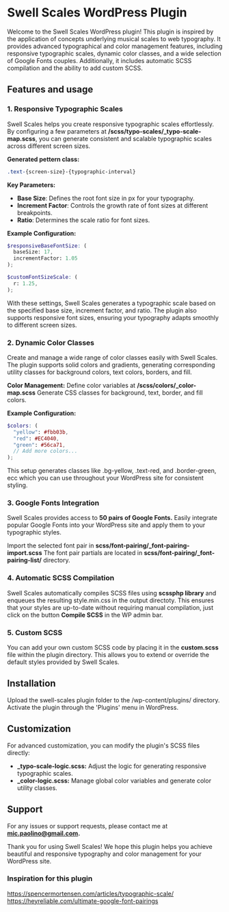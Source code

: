 
# Swell Scales WordPress Plugin
Welcome to the Swell Scales WordPress plugin! This plugin is inspired by the application of concepts underlying musical scales to web typography. It provides advanced typographical and color management features, including responsive typographic scales, dynamic color classes, and a wide selection of Google Fonts couples. Additionally, it includes automatic SCSS compilation and the ability to add custom SCSS.

## Features and usage

### 1. Responsive Typographic Scales
Swell Scales helps you create responsive typographic scales effortlessly. By configuring a few parameters at **/scss/typo-scales/_typo-scale-map.scss**, you can generate consistent and scalable typographic scales across different screen sizes.

**Generated pettern class:**
```scss
.text-{screen-size}-{typographic-interval}
```

**Key Parameters:**
- **Base Size**: Defines the root font size in px for your typography.
- **Increment Factor**: Controls the growth rate of font sizes at different breakpoints.
- **Ratio**: Determines the scale ratio for font sizes.

**Example Configuration:**
```scss
$responsiveBaseFontSize: (
  baseSize: 17,
  incrementFactor: 1.05
);

$customFontSizeScale: (
  r: 1.25,
);
```

With these settings, Swell Scales generates a typographic scale based on the specified base size, increment factor, and ratio. The plugin also supports responsive font sizes, ensuring your typography adapts smoothly to different screen sizes.

### 2. Dynamic Color Classes
Create and manage a wide range of color classes easily with Swell Scales. The plugin supports solid colors and gradients, generating corresponding utility classes for background colors, text colors, borders, and fill.

**Color Management:**
Define color variables at **/scss/colors/_color-map.scss**
Generate CSS classes for background, text, border, and fill colors.

**Example Configuration:**
```scss
$colors: (
  "yellow": #fbb03b,
  "red": #EC4040,
  "green": #56ca71,
  // Add more colors...
);
```

This setup generates classes like .bg-yellow, .text-red, and .border-green, ecc which you can use throughout your WordPress site for consistent styling.

### 3. Google Fonts Integration
Swell Scales provides access to **50 pairs of Google Fonts.** Easily integrate popular Google Fonts into your WordPress site and apply them to your typographic styles.

Import the selected font pair in  **scss/font-pairing/_font-pairing-import.scss**
The font pair partials are located in **scss/font-pairing/_font-pairing-list/** directory.

### 4. Automatic SCSS Compilation

Swell Scales automatically compiles SCSS files using **scssphp library** and enqueues the resulting style.min.css in the output directoty. This ensures that your styles are up-to-date without requiring manual compilation, just click on the button **Compile SCSS** in the WP admin bar.

### 5. Custom SCSS
You can add your own custom SCSS code by placing it in the **custom.scss** file within the plugin directory. This allows you to extend or override the default styles provided by Swell Scales.

## Installation

Upload the swell-scales plugin folder to the /wp-content/plugins/ directory.
Activate the plugin through the 'Plugins' menu in WordPress.

## Customization

For advanced customization, you can modify the plugin's SCSS files directly:

- **_typo-scale-logic.scss:** Adjust the logic for generating responsive typographic scales.
- **_color-logic.scss:** Manage global color variables and generate color utility classes.

## Support

For any issues or support requests, please contact me at **mic.paolino@gmail.com.**

Thank you for using Swell Scales! We hope this plugin helps you achieve beautiful and responsive typography and color management for your WordPress site.

### Inspiration for this plugin

https://spencermortensen.com/articles/typographic-scale/<br>
https://heyreliable.com/ultimate-google-font-pairings